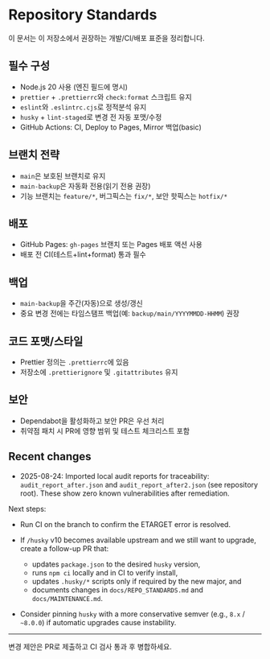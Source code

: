 # Repository Standards

이 문서는 이 저장소에서 권장하는 개발/CI/배포 표준을 정리합니다.

## 필수 구성

- Node.js 20 사용 (엔진 필드에 명시)
- `prettier` + `.prettierrc`와 `check:format` 스크립트 유지
- `eslint`와 `.eslintrc.cjs`로 정적분석 유지
- `husky` + `lint-staged`로 변경 전 자동 포맷/수정
- GitHub Actions: CI, Deploy to Pages, Mirror 백업(basic)

## 브랜치 전략

- `main`은 보호된 브랜치로 유지
- `main-backup`은 자동화 전용(읽기 전용 권장)
- 기능 브랜치는 `feature/*`, 버그픽스는 `fix/*`, 보안 핫픽스는 `hotfix/*`

## 배포

- GitHub Pages: `gh-pages` 브랜치 또는 Pages 배포 액션 사용
- 배포 전 CI(테스트+lint+format) 통과 필수

## 백업

- `main-backup`을 주간(자동)으로 생성/갱신
- 중요 변경 전에는 타임스탬프 백업(예: `backup/main/YYYYMMDD-HHMM`) 권장

## 코드 포맷/스타일

- Prettier 정의는 `.prettierrc`에 있음
- 저장소에 `.prettierignore` 및 `.gitattributes` 유지

## 보안

- Dependabot을 활성화하고 보안 PR은 우선 처리
- 취약점 패치 시 PR에 영향 범위 및 테스트 체크리스트 포함

## Recent changes

- 2025-08-24: Imported local audit reports for traceability: `audit_report_after.json` and `audit_report_after2.json` (see repository root). These show zero known vulnerabilities after remediation.

Next steps:

- Run CI on the branch to confirm the ETARGET error is resolved.
- If `/husky` v10 becomes available upstream and we still want to upgrade, create a follow-up PR that:
  - updates `package.json` to the desired `husky` version,
  - runs `npm ci` locally and in CI to verify install,
  - updates `.husky/*` scripts only if required by the new major, and
  - documents changes in `docs/REPO_STANDARDS.md` and `docs/MAINTENANCE.md`.

- Consider pinning `husky` with a more conservative semver (e.g., `8.x` / `~8.0.0`) if automatic upgrades cause instability.

---

변경 제안은 PR로 제출하고 CI 검사 통과 후 병합하세요.
